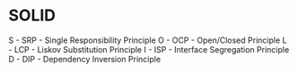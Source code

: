 # SOLID

S - SRP - Single Responsibility Principle
O - OCP - Open/Closed Principle
L - LCP - Liskov Substitution Principle
I - ISP - Interface Segregation Principle
D - DIP - Dependency Inversion Principle



